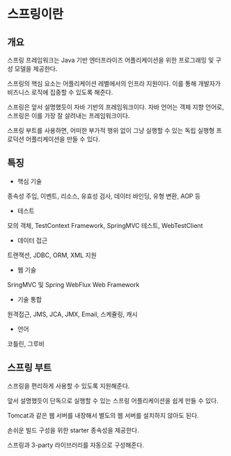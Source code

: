 # 스프링이란

## 개요

스프링 프레임워크는 Java 기반 엔터프라이즈 어플리케이션을 위한 프로그래밍 및 구성 모델을 제공한다.

스프링의 핵심 요소는 어플리케이션 레벨에서의 인프라 지원이다. 이를 통해 개발자가 비즈니스 로직에 집중할 수 있도록 해준다.

스프링은 앞서 설명했듯이 자바 기반의 프레임워크이다. 자바 언어는 객체 지향 언어로, 스프링은 이를 가장 잘 살려내는 프레임워크이다.

스프링 부트를 사용하면, 어떠한 부가적 행위 없이 그냥 실행할 수 있는 독립 실행형 프로덕션 어플리케이션을 만들 수 있다.

## 특징

- 핵심 기술

종속성 주입, 이벤트, 리소스, 유효성 검사, 데이터 바인딩, 유형 변환, AOP 등

- 테스트

모의 객체, TestContext Framework, SpringMVC 테스트, WebTestClient

- 데이터 접근

트랜잭션, JDBC, ORM, XML 지원

- 웹 기술

SringMVC 및 Spring WebFlux Web Framework

- 기술 통합

원격접근, JMS, JCA, JMX, Email, 스케쥴링, 캐시

- 언어

코틀린, 그루비

## 스프링 부트

스프링을 편리하게 사용할 수 있도록 지원해준다. 

앞서 설명했듯이 단독으로 실행할 수 있는 스프링 어플리케이션을 쉽게 만들 수 있다. 

Tomcat과 같은 웹 서버를 내장해서 별도의 웹 서버를 설치하지 않아도 된다.

손쉬운 빌드 구성을 위한 starter 종속성을 제공한다.

스프링과 3-party 라이브러리를 자동으로 구성해준다.

